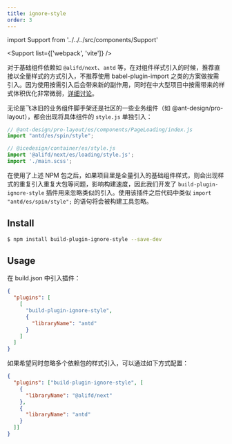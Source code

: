 ```yaml
---
title: ignore-style
order: 3
---
```


import Support from '../../../src/components/Support'

<Support list={['webpack', 'vite']} />

对于基础组件依赖如 `@alifd/next`、`antd` 等，在对组件样式引入的时候，推荐直接以全量样式的方式引入，不推荐使用 babel-plugin-import 之类的方案做按需引入。因为使用按需引入后会带来新的副作用，同时在中大型项目中按需带来的样式体积优化非常微弱，[详细讨论](https://github.com/alibaba/ice/issues/4703)。

无论是飞冰旧的业务组件脚手架还是社区的一些业务组件（如 @ant-design/pro-layout），都会出现将具体组件的 `style.js` 单独引入：

```js
// @ant-design/pro-layout/es/components/PageLoading/index.js
import "antd/es/spin/style";

// @icedesign/container/es/style.js
import '@alifd/next/es/loading/style.js';
import './main.scss';
```

在使用了上述 NPM 包之后，如果项目里是全量引入的基础组件样式，则会出现样式的重复引入重复大包等问题，影响构建速度，因此我们开发了 `build-plugin-ignore-style` 插件用来忽略类似的引入。使用该插件之后代码中类似 `import "antd/es/spin/style";` 的语句将会被构建工具忽略。

## Install

```bash
$ npm install build-plugin-ignore-style --save-dev
```

## Usage

在 build.json 中引入插件：

```json
{
  "plugins": [
    [
      "build-plugin-ignore-style",
      {
        "libraryName": "antd"
      }
    ]
  ]
}
```

如果希望同时忽略多个依赖包的样式引入，可以通过如下方式配置：

```json
{
  "plugins": ["build-plugin-ignore-style", [
    {
      "libraryName": "@alifd/next"
    },
    {
      "libraryName": "antd"
    }
  ]]
}
```
